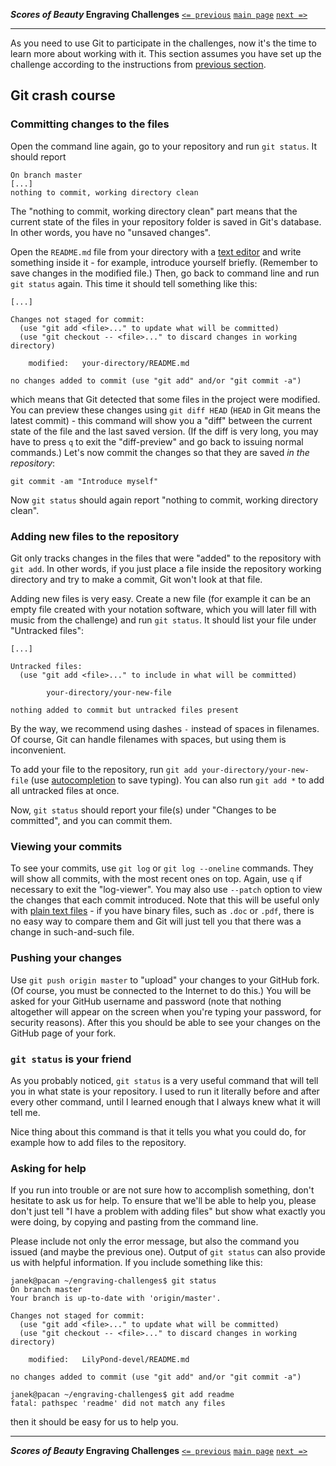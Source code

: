 **_Scores of Beauty_ Engraving Challenges**
[`<= previous`](3-setup.md)
[`main page`](README.md)
[`next =>`](5-editing-workflow.md)

-------------------------------------------


As you need to use Git to participate in the challenges, now it's the time to learn more about working with it.  This section assumes you have set up the challenge according to the instructions from [previous section](3-setup.md).


Git crash course
----------------

### Committing changes to the files

Open the command line again, go to your repository and run `git status`.  It should report

    On branch master
    [...]
    nothing to commit, working directory clean

The "nothing to commit, working directory clean" part means that the current state of the files in your repository folder is saved in Git's database.  In other words, you have no "unsaved changes".

Open the `README.md` file from your directory with a [text editor](miscellaneous.md#editing-text-files) and write something inside it - for example, introduce yourself briefly.  (Remember to save changes in the modified file.)  Then, go back to command line and run `git status` again.  This time it should tell something like this:

    [...]

    Changes not staged for commit:
      (use "git add <file>..." to update what will be committed)
      (use "git checkout -- <file>..." to discard changes in working directory)

        modified:   your-directory/README.md

    no changes added to commit (use "git add" and/or "git commit -a")

which means that Git detected that some files in the project were modified.  You can preview these changes using `git diff HEAD` (`HEAD` in Git means the latest commit) - this command will show you a "diff" between the current state of the file and the last saved version.  (If the diff is very long, you may have to press `q` to exit the "diff-preview" and go back to issuing normal commands.)  Let's now commit the changes so that they are saved _in the repository_:

    git commit -am "Introduce myself"

Now `git status` should again report "nothing to commit, working directory clean".


### Adding new files to the repository

Git only tracks changes in the files that were "added" to the repository with `git add`.  In other words, if you just place a file inside the repository working directory and try to make a commit, Git won't look at that file.

Adding new files is very easy.  Create a new file (for example it can be an empty file created with your notation software, which you will later fill with music from the challenge) and run `git status`.  It should list your file under "Untracked files":

    [...]

    Untracked files:
      (use "git add <file>..." to include in what will be committed)

            your-directory/your-new-file

    nothing added to commit but untracked files present

By the way, we recommend using dashes `-` instead of spaces in filenames.  Of course, Git can handle filenames with spaces, but using them is inconvenient.

To add your file to the repository, run `git add your-directory/your-new-file` (use [autocompletion](using-command-line.md) to save typing).  You can also run `git add *` to add all untracked files at once.

Now, `git status` should report your file(s) under "Changes to be committed", and you can commit them.


### Viewing your commits

To see your commits, use `git log` or `git log --oneline` commands.  They will show all commits, with the most recent ones on top.  Again, use `q` if necessary to exit the "log-viewer".  You may also use `--patch` option to view the changes that each commit introduced.  Note that this will be useful only with [plain text files](miscellaneous.md#plain-text) - if you have binary files, such as `.doc` or `.pdf`, there is no easy way to compare them and Git will just tell you that there was a change in such-and-such file.


### Pushing your changes

Use `git push origin master` to "upload" your changes to your GitHub fork.  (Of course, you must be connected to the Internet to do this.)  You will be asked for your GitHub username and password (note that nothing altogether will appear on the screen when you're typing your password, for security reasons).  After this you should be able to see your changes on the GitHub page of your fork.


<!-- Add later:
pay attention to "working dir clean"
which commands can be run with dirty tree:
whcih commands modify the state of the repository?
-->


### `git status` is your friend

As you probably noticed, `git status` is a very useful command that will tell you in what state is your repository.  I used to run it literally before and after every other command, until I learned enough that I always knew what it will tell me.

Nice thing about this command is that it tells you what you could do, for example how to add files to the repository.


### Asking for help

If you run into trouble or are not sure how to accomplish something, don't hesitate to ask us for help.  To ensure that we'll be able to help you, please don't just tell "I have a problem with adding files" but show what exactly you were doing, by copying and pasting from the command line.

Please include not only the error message, but also the command you issued (and maybe the previous one).  Output of `git status` can also provide us with helpful information.  If you include something like this:

    janek@pacan ~/engraving-challenges$ git status
    On branch master
    Your branch is up-to-date with 'origin/master'.

    Changes not staged for commit:
      (use "git add <file>..." to update what will be committed)
      (use "git checkout -- <file>..." to discard changes in working directory)

        modified:   LilyPond-devel/README.md

    no changes added to commit (use "git add" and/or "git commit -a")
    
    janek@pacan ~/engraving-challenges$ git add readme
    fatal: pathspec 'readme' did not match any files

then it should be easy for us to help you.


-------------------------------------------
**_Scores of Beauty_ Engraving Challenges**
[`<= previous`](3-setup.md)
[`main page`](README.md)
[`next =>`](5-editing-workflow.md)
